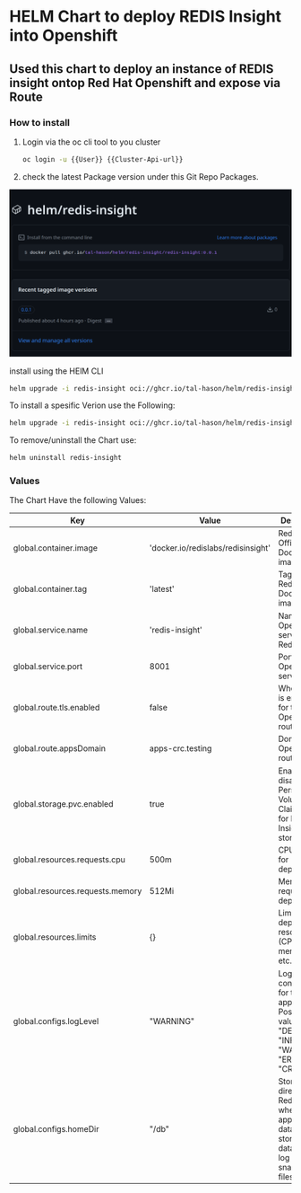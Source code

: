 # HELM Chart to deploy REDIS Insight into Openshift

## Used this chart to deploy an instance of REDIS insight ontop Red Hat Openshift and expose via Route

### How to install

1. Login via the oc cli tool to you cluster

    ```Bash
    oc login -u {{User}} {{Cluster-Api-url}}
    ```

2. check the latest Package version under this Git Repo Packages.

![Package](https://github.com/tal-hason/redis-insight/blob/main/.artifacts/Screenshot%20from%202024-01-08%2022-19-13.png)

install using the HElM CLI

```Bash
helm upgrade -i redis-insight oci://ghcr.io/tal-hason/helm/redis-insight/redis-insight
```

To install a spesific Verion use the Following:

```Bash
helm upgrade -i redis-insight oci://ghcr.io/tal-hason/helm/redis-insight/redis-insight --version 0.0.1
```

To remove/uninstall the Chart use:

```Bash
helm uninstall redis-insight
```

### Values

The Chart Have the following Values:

| Key                   | Value                                     | Description                                                                                                      |
|-----------------------|-------------------------------------------|------------------------------------------------------------------------------------------------------------------|
| global.container.image| 'docker.io/redislabs/redisinsight'        | Redis Insight Official Docker image                                                                              |
| global.container.tag  | 'latest'                                  | Tag of the Redis Insight Docker image                                                                            |
| global.service.name   | 'redis-insight'                           | Name of the OpenShift service for Redis Insight                                                                  |
| global.service.port   | 8001                                      | Port for the OpenShift service                                                                                  |
| global.route.tls.enabled | false                                   | Whether TLS is enabled for the OpenShift route                                                                   |
| global.route.appsDomain | apps-crc.testing                         | Domain for OpenShift route                                                                                       |
| global.storage.pvc.enabled | true                                 | Enable or disable Persistent Volume Claim (PVC) for Redis Insight storage                                       |
| global.resources.requests.cpu | 500m                                | CPU request for deployment                                                                                      |
| global.resources.requests.memory | 512Mi                             | Memory request for deployment                                                                                   |
| global.resources.limits | {}                                       | Limits for deployment resources (CPU, memory, etc.)                                                             |
| global.configs.logLevel | "WARNING"                                | Log level configuration for the application. Possible values: "DEBUG", "INFO", "WARNING", "ERROR", "CRITICAL"   |
| global.configs.homeDir | "/db"                                      | Storage directory for RedisInsight, where application data is stored (local database, log files, snapshot files)|
